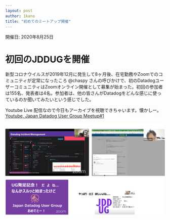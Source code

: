 ```yaml
---
layout: post
author: 1kano
title: "初めてのミートアップ開催"
---
```


開催日: 2020年8月25日

# 初回のJDDUGを開催

新型コロナウイルスが2019年12月に発生して8ヶ月後、在宅勤務やZoomでのコミュニティが定常になったころ @chaspy さんの呼びかけで、初のDatadogユーザーコミュニティはZoomオンライン開催として募集が始まった。初回の参加者は155名、発表者は4名。参加者は、他の皆さんがDatadogをどんな感じに使っているのか聞いてみたいという感じでした。

Youtube Live 配信なので今日もアーカイブを視聴できちゃいます。懐かしー。
[Youtube, Japan Datadog User Group Meetup#1](https://www.youtube.com/watch?v=-N1OpIo8L9A)

![Alt text for broken image link](/assets/images/meetup01.png)

